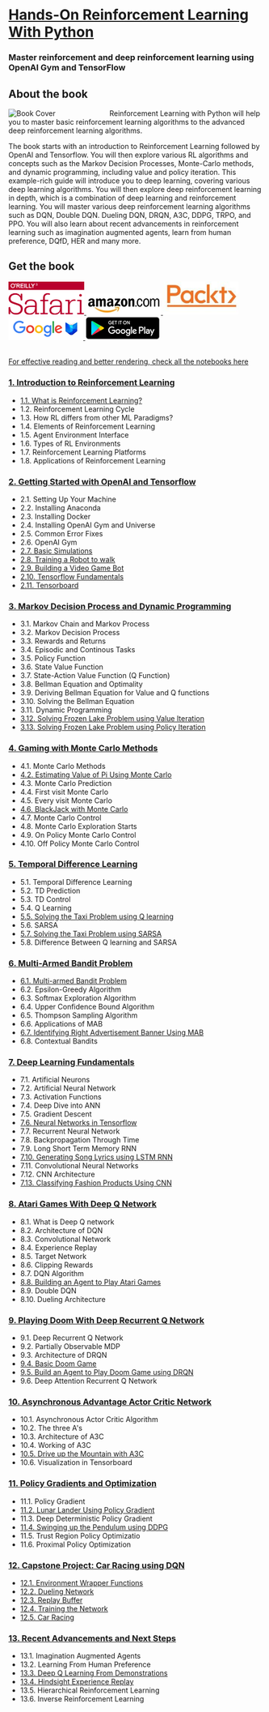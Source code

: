 # [Hands-On Reinforcement Learning With Python](https://www.amazon.com/Hands-Reinforcement-Learning-Python-reinforcement-ebook/dp/B079Q3WLM4)


###  Master reinforcement and deep reinforcement learning using OpenAI Gym and TensorFlow




## About the book
<a target="_blank" href="https://www.amazon.com/dp/B079Q3WLM4/ref=sr_1_1?ie=UTF8&qid=1518175121&sr=8-1&keywords=hands+on+reinforcement+learning+with+python">
  <img src="https://github.com/sudharsan13296/Hands-On-Reinforcement-Learning-With-Python/blob/master/images/book_cover.jpg" alt="Book Cover" width="200" align="left"/>
</a>

 Reinforcement Learning with Python will help you to master basic reinforcement learning algorithms to the advanced deep reinforcement learning algorithms. 

The book starts with an introduction to Reinforcement Learning followed by OpenAI and Tensorflow. You will then explore various RL algorithms and concepts such as the Markov Decision Processes, Monte-Carlo methods, and dynamic programming, including value and policy iteration. This example-rich guide will introduce you to deep learning, covering various deep learning algorithms. You will then explore deep reinforcement learning in depth, which is a combination of deep learning and reinforcement learning. You will master various deep reinforcement learning algorithms such as DQN, Double DQN. Dueling DQN, DRQN, A3C, DDPG, TRPO, and PPO. You will also learn about recent advancements in reinforcement learning such as imagination augmented agents, learn from human preference, DQfD, HER and many more. 


## Get the book 
<div>
<a target="_blank" href="https://www.oreilly.com/library/view/hands-on-reinforcement-learning/9781788836524/">
  <img src="./images/Oreilly_safari_logo.png" alt="Oreilly Safari" hieght=150, width=150>
</a>
  
<a target="_blank" href="https://www.amazon.com/Hands-Reinforcement-Learning-Python-reinforcement-ebook/dp/B079Q3WLM4">
  <img src="./images/amazon_logo.jpg" alt="Amazon" >
</a>

<a target="_blank" href="https://www.packtpub.com/big-data-and-business-intelligence/hands-reinforcement-learning-python">
  <img src="./images/packt_logo.jpeg" alt="Packt" hieght=150, width=150 >
</a>

<a target="_blank" href="https://books.google.co.in/books/about/Hands_On_Reinforcement_Learning_with_Pyt.html?id=wJBiDwAAQBAJ&redir_esc=y">
  <img src="./images/googlebooks_logo.png" alt="Google Books" 
</a>

<a target="_blank" href="https://play.google.com/store/books/details/Sudharsan_Ravichandiran_Hands_On_Reinforcement_Lea?id=wJBiDwAAQBAJ">
  <img src="./images/googleplay_logo.png" alt="google" >
</a>
<br>
</div>

<br>

[For effective reading and better rendering, check all the notebooks here](http://nbviewer.jupyter.org/github/sudharsan13296/Hands-On-Reinforcement-Learning-With-Python/tree/master/)

### [1. Introduction to Reinforcement Learning](https://github.com/sudharsan13296/Hands-On-Reinforcement-Learning-With-Python/tree/master/01.%20Introduction%20to%20Reinforcement%20Learning)

* [1.1. What is Reinforcement Learning?](https://github.com/sudharsan13296/Hands-On-Reinforcement-Learning-With-Python/blob/master/01.%20Introduction%20to%20Reinforcement%20Learning/1.1%20What%20is%20Reinforcement%20Learning.ipynb)
* 1.2. Reinforcement Learning Cycle
* 1.3. How RL differs from other ML Paradigms?
* 1.4. Elements of Reinforcement Learning
* 1.5. Agent Environment Interface
* 1.6. Types of RL Environments
* 1.7. Reinforcement Learning Platforms
* 1.8. Applications of Reinforcement Learning



### [2. Getting Started with OpenAI and Tensorflow](https://github.com/sudharsan13296/Hands-On-Reinforcement-Learning-With-Python/tree/master/02.%20Getting%20Started%20with%20OpenAI%20and%20Tensorflow)

* 2.1. Setting Up Your Machine 
* 2.2. Installing Anaconda
* 2.3. Installing Docker
* 2.4. Installing OpenAI Gym and Universe 
* 2.5. Common Error Fixes
* 2.6. OpenAI Gym 
* [2.7. Basic Simulations](https://github.com/sudharsan13296/Hands-On-Reinforcement-Learning-With-Python/blob/master/02.%20Getting%20Started%20with%20OpenAI%20and%20Tensorflow/2.07%20Basic%20Simulations.ipynb)
* [2.8. Training a Robot to walk ](https://github.com/sudharsan13296/Hands-On-Reinforcement-Learning-With-Python/blob/master/02.%20Getting%20Started%20with%20OpenAI%20and%20Tensorflow/2.08%20Training%20an%20Robot%20to%20Walk.ipynb)
* [2.9. Building a Video Game Bot](https://github.com/sudharsan13296/Hands-On-Reinforcement-Learning-With-Python/blob/master/02.%20Getting%20Started%20with%20OpenAI%20and%20Tensorflow/2.09%20Building%20a%20Video%20Game%20Bot%20.ipynb) 
* [2.10. Tensorflow Fundamentals](https://github.com/sudharsan13296/Hands-On-Reinforcement-Learning-With-Python/blob/master/02.%20Getting%20Started%20with%20OpenAI%20and%20Tensorflow/2.10%20TensorFlow%20Fundamentals.ipynb)
* [2.11. Tensorboard](https://github.com/sudharsan13296/Hands-On-Reinforcement-Learning-With-Python/blob/master/02.%20Getting%20Started%20with%20OpenAI%20and%20Tensorflow/2.11%20TensorBoard.ipynb)


### [3. Markov Decision Process and Dynamic Programming](https://github.com/sudharsan13296/Hands-On-Reinforcement-Learning-With-Python/tree/master/03.%20Markov%20Decision%20Process%20and%20Dynamic%20Programming)


* 3.1. Markov Chain and Markov Process 
* 3.2. Markov Decision Process 
* 3.3. Rewards and Returns 
* 3.4. Episodic and Continous Tasks
* 3.5. Policy Function 
* 3.6. State Value Function
* 3.7. State-Action Value Function (Q Function) 
* 3.8. Bellman Equation and Optimality 
* 3.9. Deriving Bellman Equation for Value and Q functions
* 3.10. Solving the Bellman Equation 
* 3.11. Dynamic Programming 
* [3.12. Solving Frozen Lake Problem using Value Iteration](https://github.com/sudharsan13296/Hands-On-Reinforcement-Learning-With-Python/blob/master/03.%20Markov%20Decision%20Process%20and%20Dynamic%20Programming/3.12%20Value%20Iteration%20-%20Frozen%20Lake%20Problem.ipynb)
* [3.13. Solving Frozen Lake Problem using Policy Iteration](https://github.com/sudharsan13296/Hands-On-Reinforcement-Learning-With-Python/blob/master/03.%20Markov%20Decision%20Process%20and%20Dynamic%20Programming/3.13%20Policy%20Iteration%20-%20Frozen%20Lake%20Problem.ipynb)


### [4. Gaming with Monte Carlo Methods](https://github.com/sudharsan13296/Hands-On-Reinforcement-Learning-With-Python/tree/master/04.%20Gaming%20with%20Monte%20Carlo%20Methods)

* 4.1. Monte Carlo Methods
* [4.2. Estimating Value of Pi Using Monte Carlo](https://github.com/sudharsan13296/Hands-On-Reinforcement-Learning-With-Python/blob/master/04.%20Gaming%20with%20Monte%20Carlo%20Methods/4.2%20Estimating%20Value%20of%20Pi%20using%20Monte%20Carlo.ipynb)
* 4.3. Monte Carlo Prediction
* 4.4. First visit Monte Carlo
* 4.5. Every visit Monte Carlo
* [4.6. BlackJack with Monte Carlo](https://github.com/sudharsan13296/Hands-On-Reinforcement-Learning-With-Python/blob/master/04.%20Gaming%20with%20Monte%20Carlo%20Methods/4.6%20BlackJack%20with%20First%20visit%20MC.ipynb)
* 4.7. Monte Carlo Control
* 4.8. Monte Carlo Exploration Starts
* 4.9. On Policy Monte Carlo Control
* 4.10. Off Policy Monte Carlo Control


### [5. Temporal Difference Learning](https://github.com/sudharsan13296/Hands-On-Reinforcement-Learning-With-Python/tree/master/05.%20Temporal%20Difference%20Learning)


* 5.1. Temporal Difference Learning
* 5.2. TD Prediction
* 5.3. TD Control
* 5.4. Q Learning
* [5.5. Solving the Taxi Problem using Q learning](https://github.com/sudharsan13296/Hands-On-Reinforcement-Learning-With-Python/blob/master/5.%20Temporal%20Difference%20Learning/05.5%20Taxi%20Problem%20-%20Q%20Learning.ipynb)
* 5.6. SARSA
* [5.7. Solving the Taxi Problem using SARSA](https://github.com/sudharsan13296/Hands-On-Reinforcement-Learning-With-Python/blob/master/5.%20Temporal%20Difference%20Learning/05.7%20Taxi%20Problem%20-%20SARSA.ipynb)
* 5.8. Difference Between Q learning and SARSA


### [6. Multi-Armed Bandit Problem](https://github.com/sudharsan13296/Hands-On-Reinforcement-Learning-With-Python/tree/master/06.%20Multi-Armed%20Bandit%20Problem)


* [6.1. Multi-armed Bandit Problem](https://github.com/sudharsan13296/Hands-On-Reinforcement-Learning-With-Python/blob/master/06.%20Multi-Armed%20Bandit%20Problem/6.1%20MAB%20-%20Various%20Exploration%20Strategies.ipynb)
* 6.2. Epsilon-Greedy Algorithm
* 6.3. Softmax Exploration Algorithm
* 6.4. Upper Confidence Bound Algorithm
* 6.5. Thompson Sampling Algorithm
* 6.6. Applications of MAB
* [6.7. Identifying Right Advertisement Banner Using MAB](https://github.com/sudharsan13296/Hands-On-Reinforcement-Learning-With-Python/blob/master/06.%20Multi-Armed%20Bandit%20Problem/6.7%20Identifying%20Right%20AD%20Banner%20Using%20MAB.ipynb)
* 6.8. Contextual Bandits


### [7. Deep Learning Fundamentals](https://github.com/sudharsan13296/Hands-On-Reinforcement-Learning-With-Python/tree/master/07.%20Deep%20Learning%20Fundamentals)

* 7.1. Artificial Neurons
* 7.2. Artificial Neural Network
* 7.3. Activation Functions
* 7.4. Deep Dive into ANN
* 7.5. Gradient Descent
* [7.6. Neural Networks in Tensorflow](https://github.com/sudharsan13296/Hands-On-Reinforcement-Learning-With-Python/blob/master/07.%20Deep%20Learning%20Fundamentals/7.6%20Neural%20Network%20Using%20Tensorflow.ipynb)
* 7.7. Recurrent Neural Network
* 7.8. Backpropagation Through Time
* 7.9. Long Short Term Memory RNN
* [7.10. Generating Song Lyrics using LSTM RNN](https://github.com/sudharsan13296/Hands-On-Reinforcement-Learning-With-Python/blob/master/07.%20Deep%20Learning%20Fundamentals/7.10%20Generating%20Song%20Lyrics%20Using%20LSTM%20RNN.ipynb)
* 7.11. Convolutional Neural Networks
* 7.12. CNN Architecture
* [7.13. Classifying Fashion Products Using CNN](https://github.com/sudharsan13296/Hands-On-Reinforcement-Learning-With-Python/blob/master/07.%20Deep%20Learning%20Fundamentals/7.13%20Classifying%20Fashion%20Products%20Using%20CNN.ipynb)
 

### [8. Atari Games With Deep Q Network](https://github.com/sudharsan13296/Hands-On-Reinforcement-Learning-With-Python/tree/master/08.%20Atari%20Games%20with%20DQN)

* 8.1. What is Deep Q network
* 8.2. Architecture of DQN
* 8.3. Convolutional Network
* 8.4. Experience Replay
* 8.5. Target Network
* 8.6. Clipping Rewards
* 8.7. DQN Algorithm
* [8.8. Building an Agent to Play Atari Games](https://github.com/sudharsan13296/Hands-On-Reinforcement-Learning-With-Python/blob/master/08.%20Atari%20Games%20with%20DQN/8.8%20Building%20an%20Agent%20to%20Play%20Atari%20Games.ipynb)
* 8.9. Double DQN
* 8.10. Dueling Architecture


### [9. Playing Doom With Deep Recurrent Q Network ](https://github.com/sudharsan13296/Hands-On-Reinforcement-Learning-With-Python/tree/master/09.%20Playing%20Doom%20Game%20using%20DRQN)

* 9.1. Deep Recurrent Q Network
* 9.2. Partially Observable MDP
* 9.3. Architecture of DRQN
* [9.4. Basic Doom Game](https://github.com/sudharsan13296/Hands-On-Reinforcement-Learning-With-Python/blob/master/09.%20Playing%20Doom%20Game%20using%20DRQN/9.4%20Basic%20Doom%20Game.ipynb)
* [9.5. Build an Agent to Play Doom Game using DRQN](https://github.com/sudharsan13296/Hands-On-Reinforcement-Learning-With-Python/blob/master/09.%20Playing%20Doom%20Game%20using%20DRQN/9.5%20Doom%20Game%20Using%20DRQN.ipynb)
* 9.6. Deep Attention Recurrent Q Network


### [10. Asynchronous Advantage Actor Critic Network ](https://github.com/sudharsan13296/Hands-On-Reinforcement-Learning-With-Python/tree/master/10.%20Aysnchronous%20Advantage%20Actor%20Critic%20Network)

* 10.1. Asynchronous Actor Critic Algorithm
* 10.2. The three A's
* 10.3. Architecture of A3C
* 10.4. Working of A3C
* [10.5. Drive up the Mountain with A3C](https://github.com/sudharsan13296/Hands-On-Reinforcement-Learning-With-Python/blob/master/10.%20Aysnchronous%20Advantage%20Actor%20Critic%20Network/10.5%20Drive%20up%20the%20Mountain%20Using%20A3C.ipynb)
* 10.6. Visualization in Tensorboard



### [11. Policy Gradients and Optimization](https://github.com/sudharsan13296/Hands-On-Reinforcement-Learning-With-Python/tree/master/11.%20Policy%20Gradients%20and%20Optimization)

* 11.1. Policy Gradient
* [11.2. Lunar Lander Using Policy Gradient](https://github.com/sudharsan13296/Hands-On-Reinforcement-Learning-With-Python/blob/master/11.%20Policy%20Gradients%20and%20Optimization/11.2%20Lunar%20Lander%20Using%20Policy%20Gradients.ipynb)
* 11.3. Deep Deterministic Policy Gradient 
* [11.4. Swinging up the Pendulum using DDPG](https://github.com/sudharsan13296/Hands-On-Reinforcement-Learning-With-Python/blob/master/11.%20Policy%20Gradients%20and%20Optimization/11.3%20Swinging%20Up%20the%20Pendulum%20Using%20DDPG.ipynb)
* 11.5. Trust Region Policy Optimizatio
* 11.6. Proximal Policy Optimization
 
### [12. Capstone Project: Car Racing using DQN](https://github.com/sudharsan13296/Hands-On-Reinforcement-Learning-With-Python/tree/master/12.%20Capstone%20Project:%20Car%20Racing%20using%20DQN)

* [12.1. Environment Wrapper Functions](https://github.com/sudharsan13296/Hands-On-Reinforcement-Learning-With-Python/blob/master/12.%20Capstone%20Project:%20Car%20Racing%20using%20DQN/12.1%20Environment%20Wrapper%20Functions.ipynb)
* [12.2. Dueling Network](https://github.com/sudharsan13296/Hands-On-Reinforcement-Learning-With-Python/blob/master/12.%20Capstone%20Project:%20Car%20Racing%20using%20DQN/12.2%20Dueling%20network.ipynb)
* [12.3. Replay Buffer](https://github.com/sudharsan13296/Hands-On-Reinforcement-Learning-With-Python/blob/master/12.%20Capstone%20Project:%20Car%20Racing%20using%20DQN/12.3%20Replay%20Memory.ipynb)
* [12.4. Training the Network](https://github.com/sudharsan13296/Hands-On-Reinforcement-Learning-With-Python/blob/master/12.%20Capstone%20Project:%20Car%20Racing%20using%20DQN/12.4%20Training%20the%20network.ipynb)
* [12.5. Car Racing](https://github.com/sudharsan13296/Hands-On-Reinforcement-Learning-With-Python/blob/master/12.%20Capstone%20Project:%20Car%20Racing%20using%20DQN/12.5%20Car%20Racing.ipynb)


### [13. Recent Advancements and Next Steps](https://github.com/sudharsan13296/Hands-On-Reinforcement-Learning-With-Python/tree/master/13.%20Recent%20Advancements%20and%20Next%20Steps)

* 13.1. Imagination Augmented Agents
* 13.2. Learning From Human Preference
* [13.3. Deep Q Learning From Demonstrations](https://github.com/sudharsan13296/Hands-On-Reinforcement-Learning-With-Python/blob/master/13.%20Recent%20Advancements%20and%20Next%20Steps/13.3%20Deep%20Q%20Learning%20From%20Demonstrations.ipynb)
* [13.4. Hindsight Experience Replay](https://github.com/sudharsan13296/Hands-On-Reinforcement-Learning-With-Python/blob/master/13.%20Recent%20Advancements%20and%20Next%20Steps/13.4%20Hindsight%20Experience%20Replay.ipynb)
* 13.5. Hierarchical Reinforcement Learning
* 13.6. Inverse Reinforcement Learning
